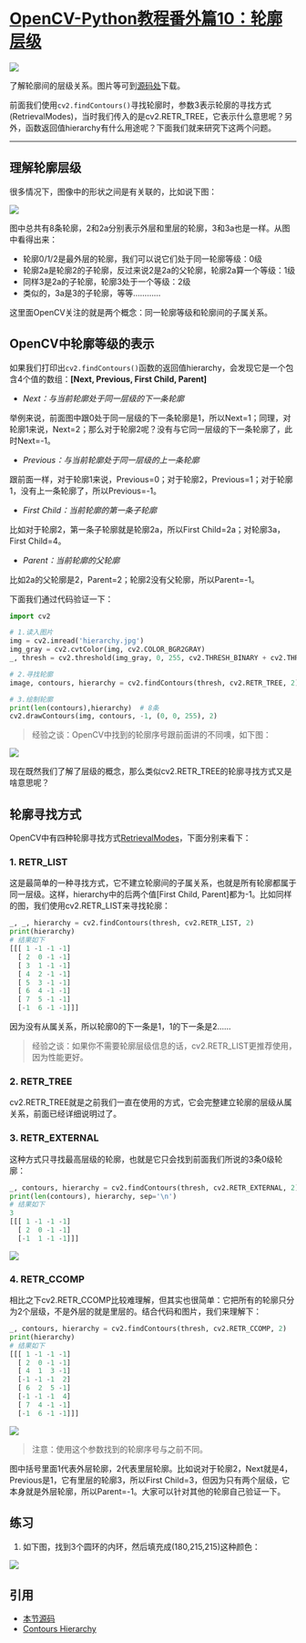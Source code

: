 # [OpenCV-Python教程番外篇10：轮廓层级](http://codec.wang/opencv-python-extra-contours-hierarchy/)

![](http://blog.codec.wang/cv2_understand_hierarchy.jpg)

了解轮廓间的层级关系。<!-- more -->图片等可到[源码处](#引用)下载。

前面我们使用`cv2.findContours()`寻找轮廓时，参数3表示轮廓的寻找方式(RetrievalModes)，当时我们传入的是cv2.RETR_TREE，它表示什么意思呢？另外，函数返回值hierarchy有什么用途呢？下面我们就来研究下这两个问题。

---

## 理解轮廓层级

很多情况下，图像中的形状之间是有关联的，比如说下图：

![](http://blog.codec.wang/cv2_understand_hierarchy.jpg)

图中总共有8条轮廓，2和2a分别表示外层和里层的轮廓，3和3a也是一样。从图中看得出来：

- 轮廓0/1/2是最外层的轮廓，我们可以说它们处于同一轮廓等级：0级
- 轮廓2a是轮廓2的子轮廓，反过来说2是2a的父轮廓，轮廓2a算一个等级：1级
- 同样3是2a的子轮廓，轮廓3处于一个等级：2级
- 类似的，3a是3的子轮廓，等等…………

这里面OpenCV关注的就是两个概念：同一轮廓等级和轮廓间的子属关系。

## OpenCV中轮廓等级的表示

如果我们打印出`cv2.findContours()`函数的返回值hierarchy，会发现它是一个包含4个值的数组：**[Next, Previous, First Child, Parent]**

- *Next：与当前轮廓处于同一层级的下一条轮廓*

举例来说，前面图中跟0处于同一层级的下一条轮廓是1，所以Next=1；同理，对轮廓1来说，Next=2；那么对于轮廓2呢？没有与它同一层级的下一条轮廓了，此时Next=-1。

- *Previous：与当前轮廓处于同一层级的上一条轮廓*

跟前面一样，对于轮廓1来说，Previous=0；对于轮廓2，Previous=1；对于轮廓1，没有上一条轮廓了，所以Previous=-1。

- *First Child：当前轮廓的第一条子轮廓*

比如对于轮廓2，第一条子轮廓就是轮廓2a，所以First Child=2a；对轮廓3a，First Child=4。

- *Parent：当前轮廓的父轮廓*

比如2a的父轮廓是2，Parent=2；轮廓2没有父轮廓，所以Parent=-1。

下面我们通过代码验证一下：

 ```python
import cv2

# 1.读入图片
img = cv2.imread('hierarchy.jpg')
img_gray = cv2.cvtColor(img, cv2.COLOR_BGR2GRAY)
_, thresh = cv2.threshold(img_gray, 0, 255, cv2.THRESH_BINARY + cv2.THRESH_OTSU)

# 2.寻找轮廓
image, contours, hierarchy = cv2.findContours(thresh, cv2.RETR_TREE, 2)

# 3.绘制轮廓
print(len(contours),hierarchy)  # 8条
cv2.drawContours(img, contours, -1, (0, 0, 255), 2)
 ```

> 经验之谈：OpenCV中找到的轮廓序号跟前面讲的不同噢，如下图：

![](http://blog.codec.wang/cv2_hierarchy_RETR_TREE.jpg)

现在既然我们了解了层级的概念，那么类似cv2.RETR_TREE的轮廓寻找方式又是啥意思呢？

## 轮廓寻找方式

OpenCV中有四种轮廓寻找方式[RetrievalModes](https://docs.opencv.org/3.3.1/d3/dc0/group__imgproc__shape.html#ga819779b9857cc2f8601e6526a3a5bc71)，下面分别来看下：

### 1. RETR_LIST

这是最简单的一种寻找方式，它不建立轮廓间的子属关系，也就是所有轮廓都属于同一层级。这样，hierarchy中的后两个值[First Child, Parent]都为-1。比如同样的图，我们使用cv2.RETR_LIST来寻找轮廓：

```python
_, _, hierarchy = cv2.findContours(thresh, cv2.RETR_LIST, 2)
print(hierarchy)
# 结果如下
[[[ 1 -1 -1 -1]
  [ 2  0 -1 -1]
  [ 3  1 -1 -1]
  [ 4  2 -1 -1]
  [ 5  3 -1 -1]
  [ 6  4 -1 -1]
  [ 7  5 -1 -1]
  [-1  6 -1 -1]]]
```

因为没有从属关系，所以轮廓0的下一条是1，1的下一条是2……

> 经验之谈：如果你不需要轮廓层级信息的话，cv2.RETR_LIST更推荐使用，因为性能更好。

### 2. RETR_TREE

cv2.RETR_TREE就是之前我们一直在使用的方式，它会完整建立轮廓的层级从属关系，前面已经详细说明过了。

### 3. RETR_EXTERNAL

这种方式只寻找最高层级的轮廓，也就是它只会找到前面我们所说的3条0级轮廓：

```python
_, contours, hierarchy = cv2.findContours(thresh, cv2.RETR_EXTERNAL, 2)
print(len(contours), hierarchy, sep='\n')
# 结果如下
3
[[[ 1 -1 -1 -1]
  [ 2  0 -1 -1]
  [-1  1 -1 -1]]]
```

![](http://blog.codec.wang/cv2_hierarchy_RETR_EXTERNAL.jpg)

### 4. RETR_CCOMP

相比之下cv2.RETR_CCOMP比较难理解，但其实也很简单：它把所有的轮廓只分为2个层级，不是外层的就是里层的。结合代码和图片，我们来理解下：

```python
_, contours, hierarchy = cv2.findContours(thresh, cv2.RETR_CCOMP, 2)
print(hierarchy)
# 结果如下
[[[ 1 -1 -1 -1]
  [ 2  0 -1 -1]
  [ 4  1  3 -1]
  [-1 -1 -1  2]
  [ 6  2  5 -1]
  [-1 -1 -1  4]
  [ 7  4 -1 -1]
  [-1  6 -1 -1]]]
```

![](http://blog.codec.wang/cv2_hierarchy_RETR_CCOMP.jpg)

> 注意：使用这个参数找到的轮廓序号与之前不同。

图中括号里面1代表外层轮廓，2代表里层轮廓。比如说对于轮廓2，Next就是4，Previous是1，它有里层的轮廓3，所以First Child=3，但因为只有两个层级，它本身就是外层轮廓，所以Parent=-1。大家可以针对其他的轮廓自己验证一下。

## 练习

1. 如下图，找到3个圆环的内环，然后填充成(180,215,215)这种颜色：

![](http://blog.codec.wang/cv2_hierarchy_fill_holes.jpg)

## 引用

- [本节源码](https://github.com/codecwang/OpenCV-Python-Tutorial/tree/master/Extra-10-Contours-Hierarchy)
- [Contours Hierarchy](http://opencv-python-tutroals.readthedocs.io/en/latest/py_tutorials/py_imgproc/py_contours/py_contours_hierarchy/py_contours_hierarchy.html#contours-hierarchy)